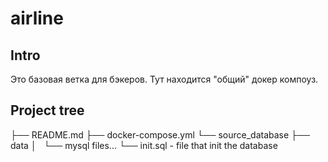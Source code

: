# airline
## Intro
Это базовая ветка для бэкеров. Тут находится "общий" докер компоуз.
## Project tree

├── README.md
├── docker-compose.yml
└── source_database
    ├── data
    │   └── mysql files...
    └── init.sql - file that init the database
